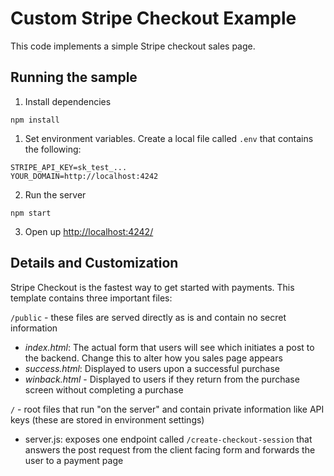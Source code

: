 # Custom Stripe Checkout Example

This code implements a simple Stripe checkout sales page.

## Running the sample

1. Install dependencies

~~~
npm install
~~~

1. Set environment variables. Create a local file called `.env` that contains the following:

```
STRIPE_API_KEY=sk_test_...
YOUR_DOMAIN=http://localhost:4242
```

2. Run the server

~~~
npm start
~~~

3. Open up [http://localhost:4242/](http://localhost:4242/)

## Details and Customization

Stripe Checkout is the fastest way to get started with payments. This template contains three important files:

`/public` - these files are served directly as is and contain no secret information

- _index.html_: The actual form that users will see which initiates a post to the backend. Change this to alter how you sales page appears
- _success.html_: Displayed to users upon a successful purchase
- _winback.html_ - Displayed to users if they return from the purchase screen without completing a purchase

`/` - root files that run "on the server" and contain private information like API keys (these are stored in environment settings)

- server.js: exposes one endpoint called `/create-checkout-session` that answers the post request from the client facing form and forwards the user to a payment page
